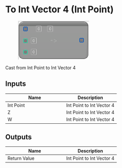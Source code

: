 # To Int Vector 4 (Int Point)

<div align="left" data-full-width="false"><figure><img src="../../../../.gitbook/assets/to_int_vector_4_-int_point.png" alt=""><figcaption></figcaption></figure></div>

Cast from Int Point to Int Vector 4

## Inputs

<table><thead><tr><th width="170">Name</th><th>Description</th></tr></thead><tbody><tr><td>Int Point</td><td>Int Point to Int Vector 4</td></tr><tr><td>Z</td><td>Int Point to Int Vector 4</td></tr><tr><td>W</td><td>Int Point to Int Vector 4</td></tr></tbody></table>

## Outputs

<table><thead><tr><th width="170">Name</th><th>Description</th></tr></thead><tbody><tr><td>Return Value</td><td>Int Point to Int Vector 4</td></tr></tbody></table>
